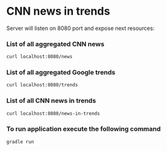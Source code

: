 # CNN news in trends

Server will listen on 8080 port and expose next resources:

### List of all aggregated CNN news
```bash
curl localhost:8080/news
```

### List of all aggregated Google trends
```bash
curl localhost:8080/trends
```

### List of all CNN news in trends
```bash
curl localhost:8080/news-in-trends
```

### To run application execute the following command
```bash
gradle run
```